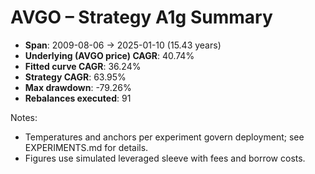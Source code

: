 # AVGO – Strategy A1g Summary

- **Span**: 2009-08-06 → 2025-01-10 (15.43 years)
- **Underlying (AVGO price) CAGR**: 40.74%
- **Fitted curve CAGR**: 36.24%
- **Strategy CAGR**: 63.95%
- **Max drawdown**: -79.26%
- **Rebalances executed**: 91

Notes:

- Temperatures and anchors per experiment govern deployment; see EXPERIMENTS.md for details.
- Figures use simulated leveraged sleeve with fees and borrow costs.
